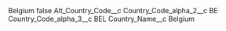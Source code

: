 <?xml version="1.0" encoding="UTF-8"?>
<CustomMetadata xmlns="http://soap.sforce.com/2006/04/metadata" xmlns:xsi="http://www.w3.org/2001/XMLSchema-instance" xmlns:xsd="http://www.w3.org/2001/XMLSchema">
    <label>Belgium</label>
    <protected>false</protected>
    <values>
        <field>Alt_Country_Code__c</field>
        <value xsi:nil="true"/>
    </values>
    <values>
        <field>Country_Code_alpha_2__c</field>
        <value xsi:type="xsd:string">BE</value>
    </values>
    <values>
        <field>Country_Code_alpha_3__c</field>
        <value xsi:type="xsd:string">BEL</value>
    </values>
    <values>
        <field>Country_Name__c</field>
        <value xsi:type="xsd:string">Belgium</value>
    </values>
</CustomMetadata>
